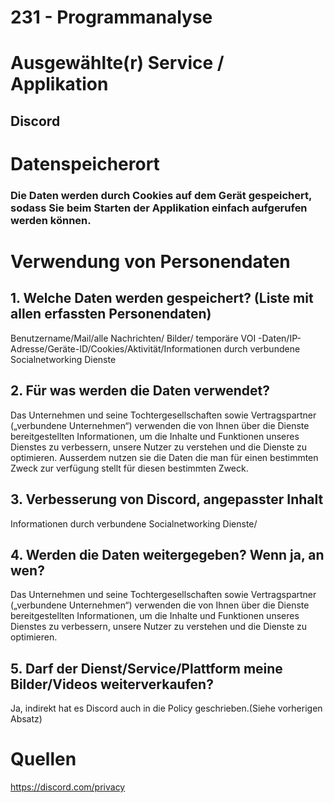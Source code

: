 # 231 - Programmanalyse

# Ausgewählte(r) Service / Applikation
## Discord

# Datenspeicherort
### Die Daten werden durch Cookies auf dem Gerät gespeichert, sodass Sie beim Starten der Applikation einfach aufgerufen werden können.

# Verwendung von Personendaten

## 1. Welche Daten werden gespeichert? (Liste mit allen erfassten Personendaten)

Benutzername/Mail/alle Nachrichten/ Bilder/ temporäre VOI -Daten/IP-Adresse/Geräte-ID/Cookies/Aktivität/Informationen durch verbundene Socialnetworking Dienste

## 2. Für was werden die Daten verwendet?

Das Unternehmen und seine Tochtergesellschaften sowie Vertragspartner („verbundene Unternehmen“) verwenden die von Ihnen über die Dienste bereitgestellten Informationen, um die Inhalte und Funktionen unseres Dienstes zu verbessern, unsere Nutzer zu verstehen und die Dienste zu optimieren. Ausserdem nutzen sie die Daten die man für einen bestimmten Zweck zur verfügung stellt für diesen bestimmten Zweck.

## 3. Verbesserung von Discord, angepasster Inhalt

Informationen durch verbundene Socialnetworking Dienste/

## 4. Werden die Daten weitergegeben? Wenn ja, an wen?

Das Unternehmen und seine Tochtergesellschaften sowie Vertragspartner („verbundene Unternehmen“) verwenden die von Ihnen über die Dienste bereitgestellten Informationen, um die Inhalte und Funktionen unseres Dienstes zu verbessern, unsere Nutzer zu verstehen und die Dienste zu optimieren.

## 5. Darf der Dienst/Service/Plattform meine Bilder/Videos weiterverkaufen?

Ja, indirekt hat es Discord auch in die Policy geschrieben.(Siehe vorherigen Absatz)

# Quellen
https://discord.com/privacy
